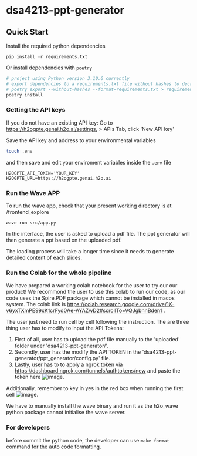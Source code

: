 # dsa4213-ppt-generator

## Quick Start
Install the required python dependencies
```
pip install -r requirements.txt
```
Or install dependencies with `poetry`
```bash
# project using Python version 3.10.6 currently
# export dependencies to a requirements.txt file without hashes to decrease time to resolve dependencies
# poetry export --without-hashes --format=requirements.txt > requirements.txt
poetry install
```

### Getting the API keys
If you do not have an existing API key:
    Go to https://h2ogpte.genai.h2o.ai/settings, > APIs Tab, click 'New API key'

Save the API key and address to your environmental variables
```bash
touch .env
```
and then save and edit your enviroment variables inside the `.env` file
```
H2OGPTE_API_TOKEN='YOUR_KEY'
H2OGPTE_URL=https://h2ogpte.genai.h2o.ai
```

### Run the Wave APP
To run the wave app, check that your present working directory is at /frontend_explore
```
wave run src/app.py
```
In the interface, the user is asked to upload a pdf file. The ppt generator will then generate a ppt based on the uploaded pdf.

The loading process will take a longer time since it needs to generate detailed content of each slides.

### Run the Colab for the whole pipeline
We have prepared a working colab notebook for the user to try our our product! We recommond the user to use this colab to run our code, as our code uses the Spire.PDF package which cannot be installed in macos system. The colab link is https://colab.research.google.com/drive/1X-v6yxTXmPE99xK1crFyd0Ae-AYAZwD2#scrollTo=VQJgbnnBden1 .

The user just need to run cell by cell following the instruction. The are three thing user has to modify to input the API Tokens:
1. First of all, user has to upload the pdf file manually to the 'uploaded' folder under 'dsa4213-ppt-generator/'.
2. Secondly, user has the modify the API TOKEN in the 'dsa4213-ppt-generator/ppt_generator/config.py' file.
3. Lastly, user has to to apply a ngrok token via https://dashboard.ngrok.com/tunnels/authtokens/new and paste the token here ![image](https://github.com/Jessie-ZhaoXi/dsa4213-ppt-generator/assets/89125308/a9dd963b-0bae-489c-89cd-3997d8da5bf8).

Additionally, remember to key in yes in the red box when running the first cell ![image](https://github.com/Jessie-ZhaoXi/dsa4213-ppt-generator/assets/89125308/77ce2284-a629-4d49-85be-e75513ad09b9).

We have to manually install the wave binary and run it as the h2o_wave python package cannot initialise the wave server. 




### For developers
before commit the python code, the developer can use `make format` command for the auto code formatting.
